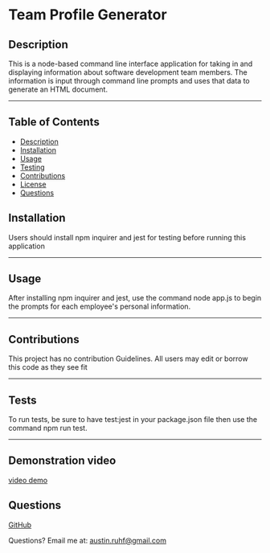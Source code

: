 # Team Profile Generator



  ## **Description**

  This is a node-based command line interface application for taking in and displaying information about software development team members. The information is input through command line prompts and uses that data to generate an HTML document.


  ***

  ## Table of Contents
  * [Description](#Description)
  * [Installation](#Installation)
  * [Usage](#Usage)
  * [Testing](#tests)
  * [Contributions](#contributions)
  * [License](#license)
  * [Questions](#Questions)


  ## **Installation**

  Users should install npm inquirer and jest for testing before running this application

  ***

  ## **Usage**

  After installing npm inquirer and jest, use the command node app.js to begin the prompts for each employee's personal information.

  ***

  ## **Contributions**

  This project has no contribution Guidelines. All users may edit or borrow this code as they see fit     

  ***

  ## **Tests**

  To run tests, be sure to have test:jest in your package.json file then use the command npm run test.    

  ***

  ## **Demonstration video**

  [video demo](https://drive.google.com/file/d/1ORr3rwbzeb_SUlwD_hivgvzW-1mboSr8/view)

  ## **Questions**


  [GitHub](https://www.github.com/acruhf)


  Questions? Email me at: austin.ruhf@gmail.com